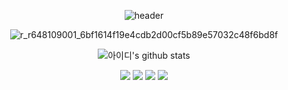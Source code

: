 
<div align="center">

![header](https://capsule-render.vercel.app/api?type=waving&color=timeGradient&height=300&section=header&text=bloodymerry&fontSize=50)

![r_r648109001_6bf1614f19e4cdb2d00cf5b89e57032c48f6bd8f](https://user-images.githubusercontent.com/20503673/190187278-84caf35a-3dee-4fc3-9ca1-9241dcba5324.jpg)

![아이디's github stats](https://github-readme-stats.vercel.app/api?username=bloodymerry&show_icons=true)

<img src="https://img.shields.io/badge/C%2b%2b-00599C?style=for-the-badge&logo=C%2b%2b&logoColor=white">
<img src="https://img.shields.io/badge/C%23-A8B9CC?style=for-the-badge&logo=csharp&logoColor=white">
<img src="https://img.shields.io/badge/Python-3670A0?style=for-the-badge&logo=python&logoColor=white">
<!-- <br/> -->
<img src="https://img.shields.io/badge/MySQL-4479A1?style=for-the-badge&logo=mysql&logoColor=white">

</div>
